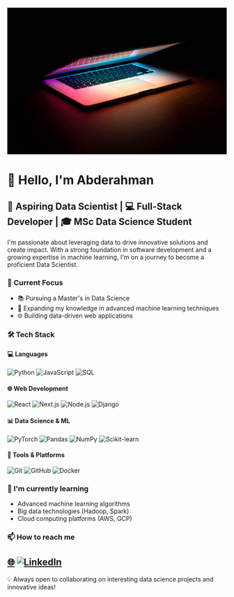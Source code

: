 ![Banner](./masterhead.jpg)
# 👋 Hello, I'm Abderahman

## 🚀 Aspiring Data Scientist | 💻 Full-Stack Developer | 🎓 MSc Data Science Student

I'm passionate about leveraging data to drive innovative solutions and create impact. With a strong foundation in software development and a growing expertise in machine learning, I'm on a journey to become a proficient Data Scientist.

### 🔭 Current Focus
- 📚 Pursuing a Master's in Data Science
- 🧠 Expanding my knowledge in advanced machine learning techniques
- 🌐 Building data-driven web applications

### 🛠️ Tech Stack

#### 💻 Languages
![Python](https://img.shields.io/badge/-Python-3776AB?style=flat-square&logo=Python&logoColor=white)
![JavaScript](https://img.shields.io/badge/-JavaScript-F7DF1E?style=flat-square&logo=JavaScript&logoColor=black)
![SQL](https://img.shields.io/badge/-SQL-4479A1?style=flat-square&logo=MySQL&logoColor=white)

#### 🌐 Web Development
![React](https://img.shields.io/badge/-React-61DAFB?style=flat-square&logo=React&logoColor=black)
![Next.js](https://img.shields.io/badge/-Next.js-000000?style=flat-square&logo=Next.js&logoColor=white)
![Node.js](https://img.shields.io/badge/-Node.js-339933?style=flat-square&logo=Node.js&logoColor=white)
![Django](https://img.shields.io/badge/-Django-092E20?style=flat-square&logo=Django&logoColor=white)

#### 📊 Data Science & ML
![PyTorch](https://img.shields.io/badge/-PyTorch-white?style=flat-square&logo=PyTorch&logoColor=FF6F00)
![Pandas](https://img.shields.io/badge/-Pandas-150458?style=flat-square&logo=Pandas&logoColor=white)
![NumPy](https://img.shields.io/badge/-NumPy-013243?style=flat-square&logo=NumPy&logoColor=white)
![Scikit-learn](https://img.shields.io/badge/-Scikit--learn-F7931E?style=flat-square&logo=scikit-learn&logoColor=white)


#### 🔧 Tools & Platforms
![Git](https://img.shields.io/badge/-Git-F05032?style=flat-square&logo=Git&logoColor=white)
![GitHub](https://img.shields.io/badge/-GitHub-181717?style=flat-square&logo=GitHub&logoColor=white)
![Docker](https://img.shields.io/badge/-Docker-0997e5?style=flat-square&logo=Docker&logoColor=white)



### 🌱 I'm currently learning
- Advanced machine learning algorithms
- Big data technologies (Hadoop, Spark)
- Cloud computing platforms (AWS, GCP)

### 📫 How to reach me
[🌐](https://abderahman-hamili.vercel.app/)
[![LinkedIn](https://img.shields.io/badge/-LinkedIn-0077B5?style=flat-square&logo=LinkedIn&logoColor=white)](https://www.linkedin.com/in/abderahman-hamili-94ab89214/)
---

💡 Always open to collaborating on interesting data science projects and innovative ideas!
